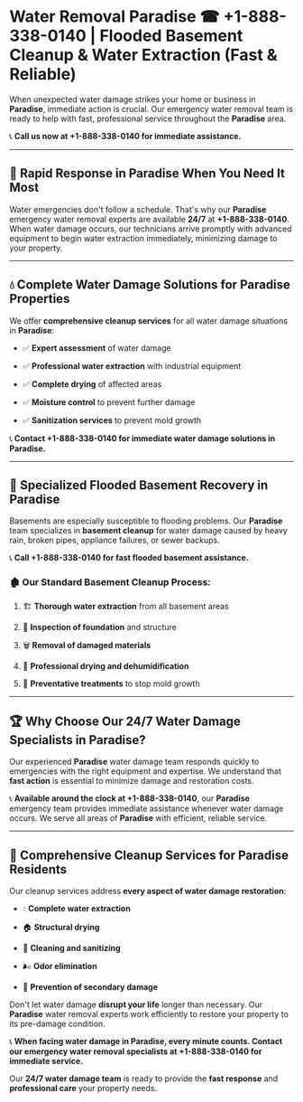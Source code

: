 # Water Removal Paradise ☎ +1-888-338-0140 | Flooded Basement Cleanup & Water Extraction (Fast & Reliable)

When unexpected water damage strikes your home or business in **Paradise**, immediate action is crucial. Our emergency water removal team is ready to help with fast, professional service throughout the **Paradise** area. 

📞 **Call us now at +1-888-338-0140 for immediate assistance.**
---
## 🚀 Rapid Response in Paradise When You Need It Most
Water emergencies don't follow a schedule. That's why our **Paradise** emergency water removal experts are available **24/7** at **+1-888-338-0140**. When water damage occurs, our technicians arrive promptly with advanced equipment to begin water extraction immediately, minimizing damage to your property.
---
## 💧 Complete Water Damage Solutions for Paradise Properties
We offer **comprehensive cleanup services** for all water damage situations in **Paradise**:
- ✅ **Expert assessment** of water damage  
- ✅ **Professional water extraction** with industrial equipment  
- ✅ **Complete drying** of affected areas  
- ✅ **Moisture control** to prevent further damage  
- ✅ **Sanitization services** to prevent mold growth  
📞 **Contact +1-888-338-0140 for immediate water damage solutions in Paradise.**
---
## 🌊 Specialized Flooded Basement Recovery in Paradise
Basements are especially susceptible to flooding problems. Our **Paradise** team specializes in **basement cleanup** for water damage caused by heavy rain, broken pipes, appliance failures, or sewer backups. 
📞 **Call +1-888-338-0140 for fast flooded basement assistance.**
### 🏚️ Our Standard Basement Cleanup Process:
1. 🏗️ **Thorough water extraction** from all basement areas  
2. 🔎 **Inspection of foundation** and structure  
3. 🗑️ **Removal of damaged materials**  
4. 💨 **Professional drying and dehumidification**  
5. 🚫 **Preventative treatments** to stop mold growth  
---
## 🏆 Why Choose Our 24/7 Water Damage Specialists in Paradise?
Our experienced **Paradise** water damage team responds quickly to emergencies with the right equipment and expertise. We understand that **fast action** is essential to minimize damage and restoration costs.
📞 **Available around the clock at +1-888-338-0140**, our **Paradise** emergency team provides immediate assistance whenever water damage occurs. We serve all areas of **Paradise** with efficient, reliable service.
---
## 🧹 Comprehensive Cleanup Services for Paradise Residents
Our cleanup services address **every aspect of water damage restoration**:
- 💧 **Complete water extraction**  
- 🏠 **Structural drying**  
- 🧼 **Cleaning and sanitizing**  
- 🌬️ **Odor elimination**  
- 🚫 **Prevention of secondary damage**  
Don't let water damage **disrupt your life** longer than necessary. Our **Paradise** water removal experts work efficiently to restore your property to its pre-damage condition.
📞 **When facing water damage in Paradise, every minute counts. Contact our emergency water removal specialists at +1-888-338-0140 for immediate service.**
Our **24/7 water damage team** is ready to provide the **fast response** and **professional care** your property needs.
